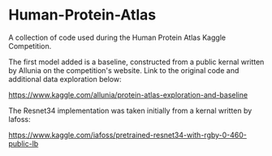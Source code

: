# Human-Protein-Atlas
A collection of code used during the Human Protein Atlas Kaggle Competition.

The first model added is a baseline, constructed from a public kernal written by Allunia on the competition's website. Link to the original code and additional data exploration below:

https://www.kaggle.com/allunia/protein-atlas-exploration-and-baseline

The Resnet34 implementation was taken initially from a kernal written by lafoss:

https://www.kaggle.com/iafoss/pretrained-resnet34-with-rgby-0-460-public-lb
